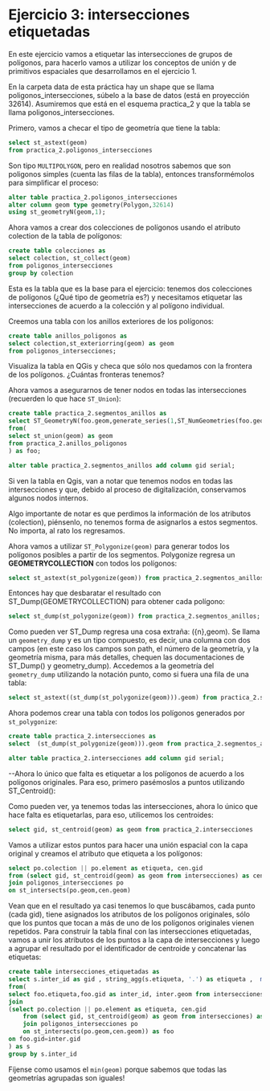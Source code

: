 Ejercicio 3: intersecciones etiquetadas
=======================================

En este ejercicio vamos a etiquetar las intersecciones de grupos de polígonos, para hacerlo vamos a utilizar los conceptos de unión y de primitivos espaciales que desarrollamos en el ejercicio 1.


En la carpeta data de esta práctica hay un shape que se llama poligonos_intersecciones, súbelo a la base de datos (está en proyección 32614). Asumiremos que está en el esquema practica_2 y que la tabla se llama poligonos_intersecciones.

Primero, vamos a checar el tipo de geometría que tiene la tabla:

```sql
select st_astext(geom)
from practica_2.poligonos_intersecciones
```

Son tipo `MULTIPOLYGON`, pero en realidad nosotros sabemos que son poligonos simples (cuenta las filas de la tabla), entonces transformémolos para simplificar el proceso:

```sql
alter table practica_2.poligonos_intersecciones
alter column geom type geometry(Polygon,32614)
using st_geometryN(geom,1);
```

Ahora vamos a crear dos colecciones de polígonos usando el atributo colection de la tabla de polígonos:

```sql
create table colecciones as
select colection, st_collect(geom)
from poligonos_intersecciones
group by colection
```

Esta es la tabla que es la base para el ejercicio: tenemos dos colecciones de polígonos (¿Qué tipo de geometría es?) y necesitamos etiquetar las intersecciones de acuerdo a la colección y al polígono individual.

Creemos una tabla con los anillos exteriores de los polígonos:

```sql
create table anillos_poligonos as
select colection,st_exteriorring(geom) as geom
from poligonos_intersecciones;
```

Visualiza la tabla en QGis y checa que sólo nos quedamos con la frontera de los polígonos. ¿Cuántas fronteras tenemos?

Ahora vamos a asegurarnos de tener nodos en todas las intersecciones (recuerden lo que hace `ST_Union`):

```sql
create table practica_2.segmentos_anillos as
select ST_GeometryN(foo.geom,generate_series(1,ST_NumGeometries(foo.geom))) as geom
from(
select st_union(geom) as geom
from practica_2.anillos_poligonos
) as foo;

alter table practica_2.segmentos_anillos add column gid serial;
```

Si ven la tabla en Qgis, van a notar que tenemos nodos en todas las intersecciones y que, debido al proceso de digitalización, conservamos algunos nodos internos.

Algo importante de notar es que perdimos la información de los atributos (colection), piénsenlo, no tenemos forma de asignarlos a estos segmentos.
No importa, al rato los regresamos.

Ahora vamos a utilizar `ST_Polygonize(geom)` para generar todos los polígonos posibles a partir de los segmentos.
Polygonize regresa un __GEOMETRYCOLLECTION__ con todos los polígonos:

```sql
select st_astext(st_polygonize(geom)) from practica_2.segmentos_anillos;
```

Entonces hay que desbaratar el resultado con ST_Dump(GEOMETRYCOLLECTION) para obtener cada polígono:

```sql
select st_dump(st_polygonize(geom)) from practica_2.segmentos_anillos;
```
Como pueden ver ST_Dump regresa una cosa extraña: ({n},geom). Se llama un `geometry_dump` y es un tipo compuesto, es decir, una columna con dos campos (en este caso los campos son path, el número de la geometría, y la geometría misma, para más detalles, chequen las documentaciones de ST_Dump() y geometry_dump). Accedemos a la geometría del `geometry_dump` utilizando la notación punto, como si fuera una fila de una tabla:

```sql
select st_astext((st_dump(st_polygonize(geom))).geom) from practica_2.segmentos_anillos;
```

Ahora podemos crear una tabla con todos los polígonos generados por `st_polygonize`:

```sql
create table practica_2.intersecciones as
select  (st_dump(st_polygonize(geom))).geom from practica_2.segmentos_anillos;

alter table practica_2.intersecciones add column gid serial;
```


--Ahora lo único que falta es etiquetar a los polígonos de acuerdo a los polígonos originales. Para eso, primero pasémoslos a puntos utilizando ST_Centroid():

Como pueden ver, ya tenemos todas las intersecciones, ahora lo único que hace falta es etiquetarlas, para eso, utilicemos los centroides:

```sql
select gid, st_centroid(geom) as geom from practica_2.intersecciones
```

Vamos a utilizar estos puntos para hacer una unión espacial con la capa original y creamos el atributo que etiqueta a los polígonos:

```sql
select po.colection || po.element as etiqueta, cen.gid
from (select gid, st_centroid(geom) as geom from intersecciones) as cen
join poligonos_intersecciones po
on st_intersects(po.geom,cen.geom)
```


Vean que en el resultado ya casi tenemos lo que buscábamos, cada punto (cada gid), tiene asignados los atributos de los polígonos originales, sólo que  los puntos que tocan a más de uno de los polígonos originales vienen repetidos. Para construir la tabla final con las intersecciones etiquetadas, vamos a unir los atributos de los puntos a la capa de intersecciones y luego a agrupar el resultado por el identificador de centroide y concatenar las etiquetas:


```sql
create table intersecciones_etiquetadas as
select s.inter_id as gid , string_agg(s.etiqueta, '.') as etiqueta ,  min(s.geom) as geom
from(
select foo.etiqueta,foo.gid as inter_id, inter.geom from intersecciones inter
join
(select po.colection || po.element as etiqueta, cen.gid
    from (select gid, st_centroid(geom) as geom from intersecciones) as cen
    join poligonos_intersecciones po
    on st_intersects(po.geom,cen.geom)) as foo
on foo.gid=inter.gid
) as s
group by s.inter_id
 ```

Fíjense como usamos el `min(geom)` porque sabemos que todas las geometrías agrupadas son iguales!
